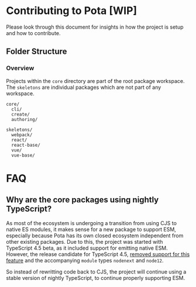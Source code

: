 # Contributing to Pota [WIP]

Please look through this document for insights in how the project is setup and how to contribute.

## Folder Structure

### Overview

Projects within the `core` directory are part of the root package workspace. The `skeletons` are
individual packages which are not part of any workspace.

```
core/
  cli/
  create/
  authoring/

skeletons/
  webpack/
  react/
  react-base/
  vue/
  vue-base/
```

# FAQ

## Why are the core packages using nightly TypeScript?

As most of the ecosystem is undergoing a transition from using CJS to native ES modules, it makes
sense for a new package to support ESM, especially because Pota has its own closed ecosystem
independent from other existing packages. Due to this, the project was started with TypeScript 4.5
beta, as it included support for emitting native ESM. However, the release candidate for TypeScript
4.5,
[removed support for this feature](https://devblogs.microsoft.com/typescript/announcing-typescript-4-5-rc/#esm-nodejs)
and the accompanying `module` types `nodenext` and `node12`.

So instead of rewritting code back to CJS, the project will continue using a stable version of
nightly TypeScript, to continue properly supporting ESM.
